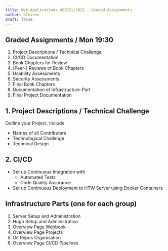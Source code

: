 ```yaml
---
title: Web Applications WS2021/2022 - Graded Assignments
author: kleinen
draft: false
---
```


## Graded Assignments / Mon 19:30

1. Project Descriptions / Technical Challenge
2. CI/CD Documentation
3. Book Chapters for Review
4. (Peer-) Reviews of Book Chapters
5. Usability Assessments
6. Security Assessments
7. Final Book Chapters
8. Documentation of Infrastructure-Part
9. Final Project Documentation

## 1. Project Descriptions / Technical Challenge

Outline your Project. Include
- Names of all Contributers
- Technological Challenge
- Technical Design

## 2. CI/CD
- Set up Continuous Integration with
    - Automated Tests
    - Code Quality Assurance
- Set up Continuous Deployment to HTW Server using Docker Containers

## Infrastructure Parts (one for each group)

1. Server Setup and Administration
2. Hugo Setup and Administration
3. Overview Page Webbook
4. Overview Page Projects
5. Git Repos Organisation
6. Overview Page CI/CD Pipelines
